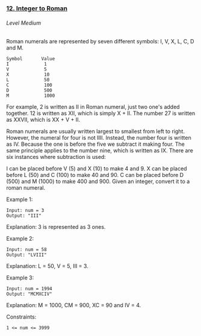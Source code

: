 ### [12. Integer to Roman](https://leetcode.com/problems/integer-to-roman/)

###### Level Medium

Roman numerals are represented by seven different symbols: I, V, X, L, C, D and M.

```JS
Symbol       Value
I             1
V             5
X             10
L             50
C             100
D             500
M             1000
```

For example, 2 is written as II in Roman numeral, just two one's added together. 12 is written as XII, which is simply X + II. The number 27 is written as XXVII, which is XX + V + II.

Roman numerals are usually written largest to smallest from left to right. However, the numeral for four is not IIII. Instead, the number four is written as IV. Because the one is before the five we subtract it making four. The same principle applies to the number nine, which is written as IX. There are six instances where subtraction is used:

I can be placed before V (5) and X (10) to make 4 and 9. 
X can be placed before L (50) and C (100) to make 40 and 90. 
C can be placed before D (500) and M (1000) to make 400 and 900.
Given an integer, convert it to a roman numeral.


Example 1:
```JS
Input: num = 3
Output: "III"
```

Explanation: 3 is represented as 3 ones.


Example 2:
```JS
Input: num = 58
Output: "LVIII"
```

Explanation: L = 50, V = 5, III = 3.


Example 3:
```JS
Input: num = 1994
Output: "MCMXCIV"
```

Explanation: M = 1000, CM = 900, XC = 90 and IV = 4.
 

Constraints:
```JS
1 <= num <= 3999
```
